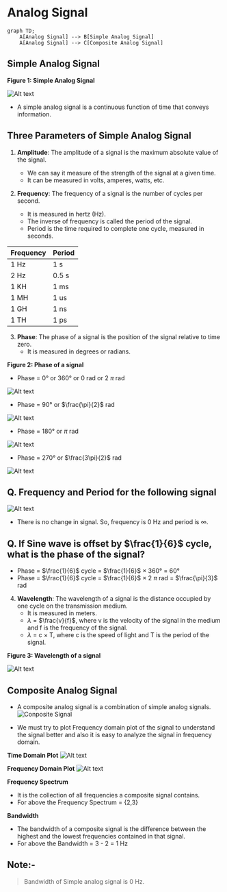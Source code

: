 # Analog Signal

```mermaid
graph TD;
    A[Analog Signal] --> B[Simple Analog Signal]
    A[Analog Signal] --> C[Composite Analog Signal]
```

## Simple Analog Signal

**Figure 1: Simple Analog Signal**

![Alt text](../Assests/image4.png)

- A simple analog signal is a continuous function of time that conveys information.

## Three Parameters of Simple Analog Signal

1. **Amplitude**: The amplitude of a signal is the maximum absolute value of the signal.
   - We can say it measure of the strength of the signal at a given time.
   - It can be measured in volts, amperes, watts, etc.

2. **Frequency**: The frequency of a signal is the number of cycles per second.
   - It is measured in hertz (Hz).
   - The inverse of frequency is called the period of the signal.
   - Period is the time required to complete one cycle, measured in seconds.
  
| Frequency | Period |
| --------- | ------ |
| 1 Hz      | 1 s    |
| 2 Hz      | 0.5 s  |
| 1 KH      | 1 ms   |
| 1 MH      | 1 us   |
| 1 GH      | 1 ns   |
| 1 TH      | 1 ps   | 

3. **Phase**: The phase of a signal is the position of the signal relative to time zero.
   - It is measured in degrees or radians.

**Figure 2: Phase of a signal**

- Phase = 0&deg; or 360&deg; or 0 rad or 2 $\pi$ rad

![Alt text](../Assests/image6.png)

- Phase = 90&deg; or $\frac{\pi}{2}$ rad

![Alt text](../Assests/image7.png)

- Phase = 180&deg; or $\pi$ rad

![Alt text](../Assests/image8.png)

- Phase = 270&deg; or $\frac{3\pi}{2}$ rad

![Alt text](../Assests/image9.png)

## Q. Frequency and Period for the following signal

![Alt text](../Assests/image5.png)

- There is no change in signal. So, frequency is 0 Hz and period is $\infty$.

## Q. If Sine wave is offset by $\frac{1}{6}$ cycle, what is the phase of the signal?

- Phase = $\frac{1}{6}$ cycle = $\frac{1}{6}$ $\times$ 360&deg; = 60&deg;
- Phase = $\frac{1}{6}$ cycle = $\frac{1}{6}$ $\times$ 2 $\pi$ rad = $\frac{\pi}{3}$ rad

4. **Wavelength**: The wavelength of a signal is the distance occupied by one cycle on the transmission medium.
   - It is measured in meters.
   - $\lambda$ = $\frac{v}{f}$, where v is the velocity of the signal in the medium and f is the frequency of the signal.
   - $\lambda$ = c $\times$ T, where c is the speed of light and T is the period of the signal.

**Figure 3: Wavelength of a signal**

![Alt text](../Assests/image10.png)

## Composite Analog Signal

- A composite analog signal is a combination of simple analog signals.
![Conposite Signal](../Assests/image11.png)

- We must try to plot Frequency domain plot of the signal to understand the signal better and also it is easy to analyze the signal in frequency domain.

**Time Domain Plot**
![Alt text](../Assests/image12.png)

**Frequency Domain Plot**
![Alt text](../Assests/image13.png)

**Frequency Spectrum**
- It is the collection of all frequencies a composite signal contains.
- For above the Frequency Spectrum = {2,3}

**Bandwidth**
- The bandwidth of a composite signal is the difference between the highest and the lowest frequencies contained in that signal.
- For above the Bandwidth = 3 - 2 = 1 Hz

## Note:-
> Bandwidth of Simple analog signal is 0 Hz.
